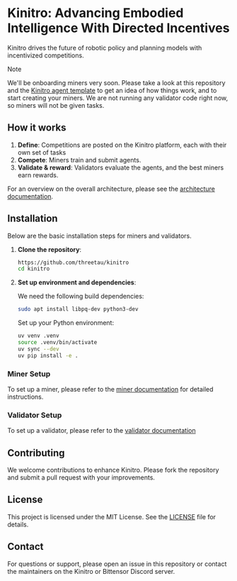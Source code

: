 # Kinitro: Advancing Embodied Intelligence With Directed Incentives

Kinitro drives the future of robotic policy and planning models with incentivized competitions.

> [!NOTE]
> We'll be onboarding miners very soon. Please take a look at this repository and the [Kinitro agent template](https://github.com/threetau/kinitro-agent-template) to get an idea of how things work, and to start creating your miners. We are not running any validator code right now, so miners will not be given tasks.

## How it works

1. **Define**: Competitions are posted on the Kinitro platform, each with their own set of tasks
2. **Compete**: Miners train and submit agents.
3. **Validate & reward**: Validators evaluate the agents, and the best miners earn rewards.

For an overview on the overall architecture, please see the [architecture documentation](docs/architecture/introduction.md).

## Installation

Below are the basic installation steps for miners and validators.

1. **Clone the repository**:

    ```bash
    https://github.com/threetau/kinitro
    cd kinitro
    ```

2. **Set up environment and dependencies**:

    We need the following build dependencies:

    ```bash
    sudo apt install libpq-dev python3-dev
    ```

    Set up your Python environment:

    ```bash
    uv venv .venv
    source .venv/bin/activate
    uv sync --dev
    uv pip install -e .
    ```

### Miner Setup
To set up a miner, please refer to the [miner documentation](docs/miner.md) for detailed instructions.

### Validator Setup
To set up a validator, please refer to the [validator documentation](docs/validator.md)

## Contributing

We welcome contributions to enhance Kinitro. Please fork the repository and submit a pull request with your improvements.

## License

This project is licensed under the MIT License. See the [LICENSE](./LICENSE) file for details.

## Contact

For questions or support, please open an issue in this repository or contact the maintainers on the Kinitro or Bittensor Discord server.
